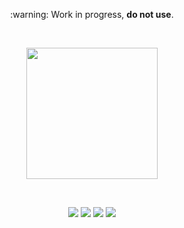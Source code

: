 <p align="center">
  :warning:  Work in progress, <b>do not use</b>.
</p>

<br>

<p align="center">
  <img src="https://yungtravla.github.io/cdn/github.com/yungtravla/sewers/logo.svg"
    style="background:transparent; background-color:transparent;"
    width="210px"
    type="image/svg+xml" />
</p>

<br>

<p align="center">
  <img src="https://user-images.githubusercontent.com/29265684/59552370-69ef4e00-8fc9-11e9-89de-6c05ce1ce449.png" />
  <img src="https://user-images.githubusercontent.com/29265684/44616275-49b29f00-a890-11e8-9e62-df59e026c96d.png" />
  <img src="https://user-images.githubusercontent.com/29265684/44616251-a8c3e400-a88f-11e8-9a9b-461f822d95f6.png" />
  <img src="https://user-images.githubusercontent.com/29265684/44615796-02271580-a886-11e8-9d3d-94ed4254f82a.png" />
</p>
